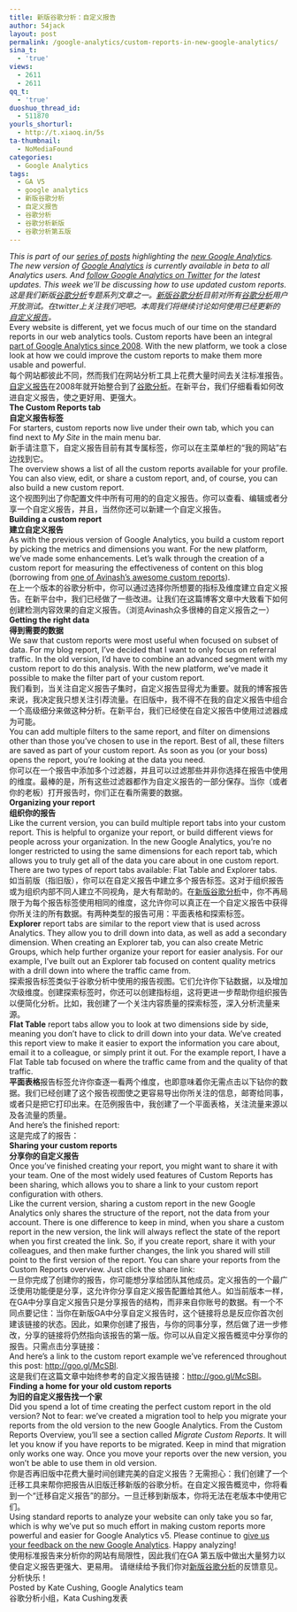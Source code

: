 ```yaml
---
title: 新版谷歌分析：自定义报告
author: 54jack
layout: post
permalink: /google-analytics/custom-reports-in-new-google-analytics/
sina_t:
  - 'true'
views:
  - 2611
  - 2611
qq_t:
  - 'true'
duoshuo_thread_id:
  - 511870
yourls_shorturl:
  - http://t.xiaoq.in/5s
ta-thumbnail:
  - NoMediaFound
categories:
  - Google Analytics
tags:
  - GA V5
  - google analytics
  - 新版谷歌分析
  - 自定义报告
  - 谷歌分析
  - 谷歌分析新版
  - 谷歌分析第五版
---
```

<div>
  <em>This is part of our <a href="http://analytics.blogspot.com/search/label/New%20Google%20Analytics?utm_source=54jack.com&utm_medium=54jack.com&utm_campaign=54jack.com&utm_content=54jack.com">series of posts</a> highlighting the <a href="http://analytics.blogspot.com/2011/03/looking-towards-future-of-google.html?utm_source=54jack.com&utm_medium=54jack.com&utm_campaign=54jack.com&utm_content=54jack.com">new Google Analytics</a>. The new version of <span class='wp_keywordlink'><a href="http://blog.xiaoq.in/google-analytics/" title="Google Analytics" target="_blank">Google Analytics</a></span> is currently available in beta to all Analytics users. And <a href="http://twitter.com/#!/googleanalytics">follow Google Analytics on Twitter</a> for the latest updates. This week we’ll be discussing how to use updated custom reports.</em>
</div>

<div>
  <em>这是我们新版<span class='wp_keywordlink'><a href="http://blog.xiaoq.in/google-analytics/" title="谷歌分析" target="_blank">谷歌分析</a></span>专题系列文章之一。<span class='wp_keywordlink_affiliate'><a href="http://blog.xiaoq.in/tag/%e6%96%b0%e7%89%88%e8%b0%b7%e6%ad%8c%e5%88%86%e6%9e%90/" title="查看新版谷歌分析中的全部文章" target="_blank">新版谷歌分析</a></span>目前对所有<span class='wp_keywordlink_affiliate'><a href="http://blog.xiaoq.in/tag/%e8%b0%b7%e6%ad%8c%e5%88%86%e6%9e%90/" title="查看谷歌分析中的全部文章" target="_blank">谷歌分析</a></span>用户开放测试。在twitter上关注我们吧吧。本周我们将继续讨论如何使用已经更新的<span class='wp_keywordlink_affiliate'><a href="http://blog.xiaoq.in/tag/%e8%87%aa%e5%ae%9a%e4%b9%89%e6%8a%a5%e5%91%8a/" title="查看自定义报告中的全部文章" target="_blank">自定义报告</a></span>。</em>
</div>

<div>
  Every website is different, yet we focus much of our time on the standard reports in our web analytics tools. Custom reports have been an integral <a href="http://analytics.blogspot.com/2008/10/more-enterprise-class-features-added-to.html?utm_source=54jack.com&utm_medium=54jack.com&utm_campaign=54jack.com&utm_content=54jack.com">part of Google Analytics since 2008</a>. With the new platform, we took a close look at how we could improve the custom reports to make them more usable and powerful.
</div>

<div>
  每个网站都彼此不同，然而我们在网站分析工具上花费大量时间去关注标准报告。<span class='wp_keywordlink_affiliate'><a href="http://blog.xiaoq.in/tag/%e8%87%aa%e5%ae%9a%e4%b9%89%e6%8a%a5%e5%91%8a/" title="查看自定义报告中的全部文章" target="_blank">自定义报告</a></span>在2008年就开始整合到了<span class='wp_keywordlink_affiliate'><a href="http://blog.xiaoq.in/tag/%e8%b0%b7%e6%ad%8c%e5%88%86%e6%9e%90/" title="查看谷歌分析中的全部文章" target="_blank">谷歌分析</a></span>。在新平台，我们仔细看看如何改进自定义报告，使之更好用、更强大。
</div>

<div>
  <strong>The Custom Reports tab</strong>
</div>

<div>
  <strong>自定义报告标签</strong>
</div>

<div>
  For starters, custom reports now live under their own tab, which you can find next to <em>My Site</em> in the main menu bar.
</div>

<div>
  新手请注意下，自定义报告目前有其专属标签，你可以在主菜单栏的“我的网站”右边找到它。
</div>

<div>
  <a href="http://blog.xiaoq.in/cdn/images/2011/04/Custom-Report-Icon-Screenshot.png" target="_blank"><img id="BLOGGER_PHOTO_ID_5600400500482438370" style="border: 0px;" src="http://blog.xiaoq.in/cdn/images/2011/04/Custom-Report-Icon-Screenshot.png" border="0" alt="" /></a>
</div>

<div>
  The overview shows a list of all the custom reports available for your profile. You can also view, edit, or share a custom report, and, of course, you can also build a new custom report.
</div>

<div>
  这个视图列出了你配置文件中所有可用的的自定义报告。你可以查看、编辑或者分享一个自定义报告，并且，当然你还可以新建一个自定义报告。
</div>

<div>
  <strong>Building a custom report</strong>
</div>

<div>
  <strong>建立自定义报告</strong>
</div>

<div>
  As with the previous version of Google Analytics, you build a custom report by picking the metrics and dimensions you want. For the new platform, we’ve made some enhancements. Let’s walk through the creation of a custom report for measuring the effectiveness of content on this blog (borrowing from <a href="http://www.kaushik.net/avinash/2010/12/best-downloadable-custom-web-analytics-reports.html#page">one of Avinash’s awesome custom reports</a>).
</div>

<div>
  在上一个版本的谷歌分析中，你可以通过选择你所想要的指标及维度建立自定义报告。在新平台中，我们已经做了一些改进。让我们在这篇博客文章中大致看下如何创建检测内容效果的自定义报告。（浏览Avinash众多很棒的自定义报告之一）
</div>

<div>
  <strong>Getting the right data</strong>
</div>

<div>
  <strong>得到需要的数据</strong>
</div>

<div>
  We saw that custom reports were most useful when focused on subset of data. For my blog report, I&#8217;ve decided that I want to only focus on referral traffic. In the old version, I’d have to combine an advanced segment with my custom report to do this analysis. With the new platform, we’ve made it possible to make the filter part of your custom report.
</div>

<div>
  我们看到，当关注自定义报告子集时，自定义报告显得尤为重要。就我的博客报告来说，我决定我只想关注引荐流量。在旧版中，我不得不在我的自定义报告中组合一个高级细分来做这种分析。在新平台，我们已经使在自定义报告中使用过滤器成为可能。
</div>

<div>
  <a href="http://blog.xiaoq.in/cdn/images/2011/04/customreports-referralfilter.png" target="_blank"><img id="BLOGGER_PHOTO_ID_5600402704555096610" style="border: 0px;" src="http://blog.xiaoq.in/cdn/images/2011/04/customreports-referralfilter.png" border="0" alt="" /></a>
</div>

<div>
  You can add multiple filters to the same report, and filter on dimensions other than those you’ve chosen to use in the report. Best of all, these filters are saved as part of your custom report. As soon as you (or your boss) opens the report, you’re looking at the data you need.
</div>

<div>
  你可以在一个报告中添加多个过滤器，并且可以过滤那些并非你选择在报告中使用的维度。最棒的是，所有这些过滤器都作为自定义报告的一部分保存。当你（或者你的老板）打开报告时，你们正在看所需要的数据。
</div>

<div>
  <strong>Organizing your report</strong>
</div>

<div>
  <strong>组织你的报告</strong>
</div>

<div>
  Like the current version, you can build multiple report tabs into your custom report. This is helpful to organize your report, or build different views for people across your organization. In the new Google Analytics, you’re no longer restricted to using the same dimensions for each report tab, which allows you to truly get all of the data you care about in one custom report. There are two types of report tabs available: Flat Table and Explorer tabs.
</div>

<div>
  如当前版（指旧版），你可以在自定义报告中建立多个报告标签。这对于组织报告或为组织内部不同人建立不同视角，是大有帮助的。在<span class='wp_keywordlink_affiliate'><a href="http://blog.xiaoq.in/tag/%e6%96%b0%e7%89%88%e8%b0%b7%e6%ad%8c%e5%88%86%e6%9e%90/" title="查看新版谷歌分析中的全部文章" target="_blank">新版谷歌分析</a></span>中，你不再局限于为每个报告标签使用相同的维度，这允许你可以真正在一个自定义报告中获得你所关注的所有数据。有两种类型的报告可用：平面表格和探索标签。
</div>

<div>
  <strong>Explorer</strong> report tabs are similar to the report view that is used across Analytics. They allow you to drill down into data, as well as add a secondary dimension. When creating an Explorer tab, you can also create Metric Groups, which help further organize your report for easier analysis. For our example, I&#8217;ve built out an Explorer tab focused on content quality metrics with a drill down into where the traffic came from.
</div>

<div>
  探索报告标签类似于谷歌分析中使用的报告视图。它们允许你下钻数据，以及增加次级维度。创建探索标签时，你还可以创建指标组，这将更进一步帮助你组织报告以便简化分析。比如，我创建了一个关注内容质量的探索标签，深入分析流量来源。
</div>

<div>
  <a href="http://blog.xiaoq.in/cdn/images/2011/04/customreports-explorer.png" target="_blank"><img id="BLOGGER_PHOTO_ID_5600408005143110818" style="border: 0px;" src="http://blog.xiaoq.in/cdn/images/2011/04/customreports-explorer.png" border="0" alt="" /></a>
</div>

<div>
  <strong>Flat Table</strong> report tabs allow you to look at two dimensions side by side, meaning you don’t have to click to drill down into your data. We’ve created this report view to make it easier to export the information you care about, email it to a colleague, or simply print it out. For the example report, I have a Flat Table tab focused on where the traffic came from and the quality of that traffic.
</div>

<div>
  <strong>平面表格</strong>报告标签允许你查逐一看两个维度，也即意味着你无需点击以下钻你的数据。我们已经创建了这个报告视图使之更容易导出你所关注的信息，邮寄给同事，或者只是把它打印出来。在范例报告中，我创建了一个平面表格，关注流量来源以及各流量的质量。
</div>

<div>
  <a href="http://blog.xiaoq.in/cdn/images/2011/04/customreports-flattable.png" target="_blank"><img id="BLOGGER_PHOTO_ID_5600408002478079234" style="border: 0px;" src="http://blog.xiaoq.in/cdn/images/2011/04/customreports-flattable.png" border="0" alt="" /></a>
</div>

<div>
  And here&#8217;s the finished report:
</div>

<div>
  这是完成了的报告：
</div>

<div>
  <a href="http://blog.xiaoq.in/cdn/images/2011/04/customreports-blogreport-finished.png" target="_blank"><img id="BLOGGER_PHOTO_ID_5600408008536196722" style="border: 0px;" src="http://blog.xiaoq.in/cdn/images/2011/04/customreports-blogreport-finished.png" border="0" alt="" /></a>
</div>

<div>
  <strong>Sharing your custom reports</strong>
</div>

<div>
  <strong>分享你的自定义报告</strong>
</div>

<div>
  Once you&#8217;ve finished creating your report, you might want to share it with your team. One of the most widely used features of Custom Reports has been sharing, which allows you to share a link to your custom report configuration with others.
</div>

<div>
  Like the current version, sharing a custom report in the new Google Analytics only shares the structure of the report, not the data from your account. There is one difference to keep in mind, when you share a custom report in the new version, the link will always reflect the state of the report when you first created the link. So, if you create report, share it with your colleagues, and then make further changes, the link you shared will still point to the first version of the report. You can share your reports from the Custom Reports overview. Just click the share link:
</div>

<div>
  一旦你完成了创建你的报告，你可能想分享给团队其他成员。定义报告的一个最广泛使用功能便是分享，这允许你分享自定义报告配置给其他人。如当前版本一样，在GA中分享自定义报告只是分享报告的结构，而非来自你账号的数据。有一个不同点要记住：当你在新版GA中分享自定义报告时，这个链接将总是反应你首次创建该链接的状态。因此，如果你创建了报告，与你的同事分享，然后做了进一步修改，分享的链接将仍然指向该报告的第一版。你可以从自定义报告概览中分享你的报告。只需点击分享链接：
</div>

<div>
  <a href="http://blog.xiaoq.in/cdn/images/2011/04/customreports-share.png" target="_blank"><img id="BLOGGER_PHOTO_ID_5600400478439654482" style="border: 0px;" src="http://blog.xiaoq.in/cdn/images/2011/04/customreports-share.png" border="0" alt="" /></a>
</div>

<div>
  And here’s a link to the custom report example we’ve referenced throughout this post: <a href="http://goo.gl/McSBl">http://goo.gl/McSBl</a>.
</div>

<div>
  这是我们在这篇文章中始终参考的自定义报告链接：<a href="http://goo.gl/McSBl">http://goo.gl/McSBl</a>。
</div>

<div>
  <strong>Finding a home for your old custom reports</strong>
</div>

<div>
  <strong>为旧的自定义报告找一个家</strong>
</div>

<div>
  Did you spend a lot of time creating the perfect custom report in the old version? Not to fear: we’ve created a migration tool to help you migrate your reports from the old version to the new Google Analytics. From the Custom Reports Overview, you’ll see a section called <em>Migrate Custom Reports</em>. It will let you know if you have reports to be migrated. Keep in mind that migration only works one way. Once you move your reports over the new version, you won’t be able to use them in old version.
</div>

<div>
  你是否再旧版中花费大量时间创建完美的自定义报告？无需担心：我们创建了一个迁移工具来帮你把报告从旧版迁移新版的谷歌分析。在自定义报告概览中，你将看到一个“迁移自定义报告”的部分。一旦迁移到新版本，你将无法在老版本中使用它们。
</div>

<div>
  Using standard reports to analyze your website can only take you so far, which is why we’ve put so much effort in making custom reports more powerful and easier for Google Analytics v5. Please continue to <a href="https://services.google.com/fb/forms/newanalyticsfeedback/?utm_source=54jack.com&utm_medium=54jack.com&utm_campaign=54jack.com&utm_content=54jack.com">give us your feedback on the new Google Analytics</a>. Happy analyzing!
</div>

<div>
  使用标准报告来分析你的网站有局限性，因此我们在GA 第五版中做出大量努力以使自定义报告更强大、更易用。 请继续给予我们你对<span class='wp_keywordlink_affiliate'><a href="http://blog.xiaoq.in/tag/%e6%96%b0%e7%89%88%e8%b0%b7%e6%ad%8c%e5%88%86%e6%9e%90/" title="查看新版谷歌分析中的全部文章" target="_blank">新版谷歌分析</a></span>的反馈意见。分析快乐！
</div>

<div>
  Posted by Kate Cushing, Google Analytics team
</div>

<div>
  谷歌分析小组，Kata Cushing发表
</div>